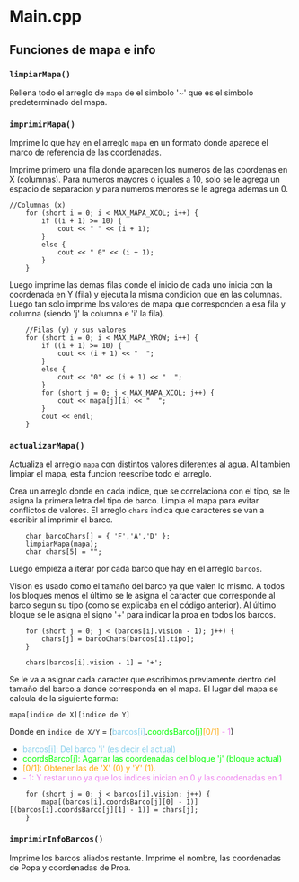 <style>
blue { color: SkyBlue }
orange { color: Orange }
lime { color: Lime }
violet { color: Violet }
</style>

# Main.cpp

## Funciones de mapa e info

### ``` limpiarMapa() ```
Rellena todo el arreglo de ```mapa``` de el simbolo '~' que es el simbolo predeterminado del mapa.

### ``` imprimirMapa() ```
Imprime lo que hay en el arreglo ```mapa``` en un formato donde aparece el marco de referencia de las coordenadas.

Imprime primero una fila donde aparecen los numeros de las coordenas en X (columnas). Para numeros mayores o iguales a 10, solo se le agrega un espacio de separacion y para numeros menores se le agrega ademas un 0.
```
//Columnas (x)
	for (short i = 0; i < MAX_MAPA_XCOL; i++) {
		if ((i + 1) >= 10) {
			cout << " " << (i + 1);
		}
		else {
			cout << " 0" << (i + 1);
		}
	}
```

Luego imprime las demas filas donde el inicio de cada uno inicia con la coordenada en Y (fila) y ejecuta la misma condicion que en las columnas. Luego tan solo imprime los valores de mapa que corresponden a esa fila y columna (siendo 'j' la columna e 'i' la fila). 
```
	//Filas (y) y sus valores
	for (short i = 0; i < MAX_MAPA_YROW; i++) {
		if ((i + 1) >= 10) {
			cout << (i + 1) << "  ";
		}
		else {
			cout << "0" << (i + 1) << "  ";
		}
		for (short j = 0; j < MAX_MAPA_XCOL; j++) {
			cout << mapa[j][i] << "  ";
		}
		cout << endl;
	}
```

### ``` actualizarMapa() ```
Actualiza el arreglo ```mapa``` con distintos valores diferentes al agua. Al tambien limpiar el mapa, esta funcion reescribe todo el arreglo.

Crea un arreglo donde en cada indice, que se correlaciona con el tipo, se le asigna la primera letra del tipo de barco. Limpia el mapa para evitar conflictos de valores. El arreglo ```chars``` indica que caracteres se van a escribir al imprimir el barco.
```
	char barcoChars[] = { 'F','A','D' };
	limpiarMapa(mapa);
    char chars[5] = "";
```

Luego empieza a iterar por cada barco que hay en el arreglo ```barcos```.

Vision es usado como el tamaño del barco ya que valen lo mismo. A todos los bloques menos el último se le asigna el caracter que corresponde al barco segun su tipo (como se explicaba en el código anterior). Al último bloque se le asigna el signo '+' para indicar la proa en todos los barcos.
```
    for (short j = 0; j < (barcos[i].vision - 1); j++) {
        chars[j] = barcoChars[barcos[i].tipo];
    }

    chars[barcos[i].vision - 1] = '+';
```

Se le va a asignar cada caracter que escribimos previamente dentro del tamaño del barco a donde corresponda en el mapa.
El lugar del mapa se calcula de la siguiente forma:

```mapa[indice de X][indice de Y]```

Donde en ```indice de X/Y``` = (<blue>barcos[i]</blue>.<lime>coordsBarco[j]</lime><orange>[0/1]</orange><violet> - 1</violet>)
- <blue>barcos[i]: Del barco 'i' (es decir el actual)</blue>
- <lime>coordsBarco[j]: Agarrar las coordenadas del bloque 'j' (bloque actual)</lime>
- <orange>[0/1]: Obtener las de 'X' (0) y 'Y' (1).
- <violet>- 1: Y restar uno ya que los indices inician en 0 y las coordenadas en 1</violet>

```
    for (short j = 0; j < barcos[i].vision; j++) {
        mapa[(barcos[i].coordsBarco[j][0] - 1)][(barcos[i].coordsBarco[j][1] - 1)] = chars[j];
    }
```


### ``` imprimirInfoBarcos() ```
Imprime los barcos aliados restante. Imprime el nombre, las coordenadas de Popa y coordenadas de Proa.

